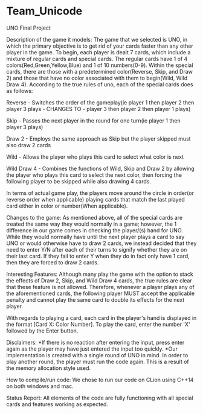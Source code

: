# Team_Unicode
UNO Final Project

Description of the game it models: 
The game that we selected is UNO, in which the primary objective is to get rid of your cards faster than any other player in the game. To begin, each player is dealt 7 cards, which include a mixture of regular cards and special cards. The regular cards have 1 of 4 colors(Red,Green,Yellow,Blue) and 1 of 10 numbers(0-9). Within the special cards, there are those with a predetermined color(Reverse, Skip, and Draw 2) and those that have no color associated with them to begin(Wild, Wild Draw 4). According to the true rules of uno, each of the special cards does as follows:

Reverse - Switches the order of the gameplay(ie player 1 then player 2 then player 3 plays -  CHANGES TO - player 3 then player 2 then player 1 plays)

Skip - Passes the next player in the round for one turn(ie player 1 then player 3 plays)

Draw 2 - Employs the same approach as Skip but the player skipped must also draw 2 cards

Wild - Allows the player who plays this card to select what color is next

Wild Draw 4 - Combines the functions of Wild, Skip and Draw 2 by allowing the player who plays this card to select the next color, then forcing the following player to be skipped while also drawing 4 cards. 

In terms of actual game play, the players move around the circle in order(or reverse order when applicable) playing cards that match the last played card either in color or number(When applicable). 

Changes to the game: 
As mentioned above, all of the special cards are treated the same way they would normally in a game; however, the 1 difference in our game comes in checking the player/(s) hand for UNO. While they would normally have until the next player plays a card to say UNO or would otherwise have to draw 2 cards, we instead decided that they need to enter Y/N after each of their turns to signify whether they are on their last card. If they fail to enter Y when they do in fact only have 1 card, then they are forced to draw 2 cards.

Interesting Features: 
Although many play the game with the option to stack the effects of Draw 2, Skip, and Wild Draw 4 cards, the true rules are clear that these feature is not allowed. Therefore, whenever a player plays any of the aforementioned cards, the following player MUST accept the applicable penalty and cannot play the same card to double its effects for the next player.

With regards to playing a card, each card in the player's hand is displayed in the format [Card X: Color Number]. To play the card, enter the number 'X' followed by the Enter button.

Disclaimers: 
*If there is no reaction after entering the input, press enter again as the player may have just entered the input too quickly.
*Our implementation is created with a single round of UNO in mind. In order to play another round, the player must run the code again. This is a result of the memory allocation style used.


How to compile/run code: We chose to run our code on CLion using C++14 on both windows and mac.

Status Report: All elements of the code are fully functioning with all special cards and features working as expected.
